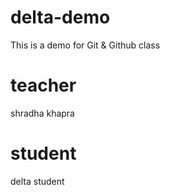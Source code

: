 # delta-demo
This is a demo for Git &amp; Github class  
# teacher 
shradha khapra

# student
delta student 